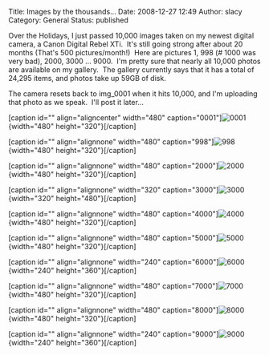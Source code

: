 Title: Images by the thousands...
Date: 2008-12-27 12:49
Author: slacy
Category: General
Status: published

Over the Holidays, I just passed 10,000 images taken on my newest
digital camera, a Canon Digital Rebel XTi.  It's still going strong
after about 20 months (That's 500 pictures/month!)  Here are pictures 1,
998 (\# 1000 was very bad), 2000, 3000 ... 9000.  I'm pretty sure that
nearly all 10,000 photos are available on my gallery.  The gallery
currently says that it has a total of 24,295 items, and photos take up
59GB of disk.

The camera resets back to img\_0001 when it hits 10,000, and I'm
uploading that photo as we speak.  I'll post it later...

\[caption id="" align="aligncenter" width="480"
caption="0001"\]![0001](http://kleinlacy.com/gallery/d/82865-2/img_0001.jpg "0001"){width="480"
height="320"}\[/caption\]

\[caption id="" align="alignnone" width="480"
caption="998"\]![998](http://kleinlacy.com/gallery/d/91395-4/img_0998.jpg "998"){width="480"
height="320"}\[/caption\]

\[caption id="" align="alignnone" width="480"
caption="2000"\]![2000](http://kleinlacy.com/gallery/d/99757-5/img_2000.jpg "2000"){width="480"
height="320"}\[/caption\]

\[caption id="" align="alignnone" width="320"
caption="3000"\]![3000](http://kleinlacy.com/gallery/d/106604-4/img_3000.jpg "3000"){width="320"
height="480"}\[/caption\]

\[caption id="" align="alignnone" width="480"
caption="4000"\]![4000](http://kleinlacy.com/gallery/d/113386-4/img_4000.jpg "4000"){width="480"
height="320"}\[/caption\]

\[caption id="" align="alignnone" width="480"
caption="5000"\]![5000](http://kleinlacy.com/gallery/d/134186-2/img_5000.jpg "5000"){width="480"
height="320"}\[/caption\]

\[caption id="" align="alignnone" width="240"
caption="6000"\]![6000](http://kleinlacy.com/gallery/d/137985-2/img_6000.jpg "6000"){width="240"
height="360"}\[/caption\]

\[caption id="" align="alignnone" width="480"
caption="7000"\]![7000](http://kleinlacy.com/gallery/d/149142-2/img_7000.jpg "7000"){width="480"
height="320"}\[/caption\]

\[caption id="" align="alignnone" width="480"
caption="8000"\]![8000](http://kleinlacy.com/gallery/d/152288-2/img_8000.jpg "8000"){width="480"
height="320"}\[/caption\]

\[caption id="" align="alignnone" width="240"
caption="9000"\]![9000](http://kleinlacy.com/gallery/d/155326-2/img_9000.jpg "9000"){width="240"
height="360"}\[/caption\]
